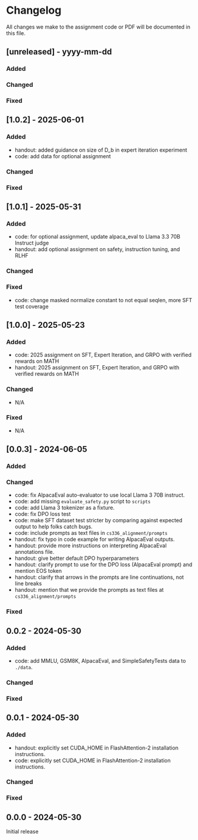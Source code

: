 # Changelog

All changes we make to the assignment code or PDF will be documented in this file.

## [unreleased] - yyyy-mm-dd

### Added

### Changed

### Fixed

## [1.0.2] - 2025-06-01

### Added
- handout: added guidance on size of D_b in expert iteration experiment
- code: add data for optional assignment

### Changed

### Fixed

## [1.0.1] - 2025-05-31

### Added
- code: for optional assignment, update alpaca_eval to Llama 3.3 70B Instruct judge
- handout: add optional assignment on safety, instruction tuning, and RLHF

### Changed

### Fixed
- code: change masked normalize constant to not equal seqlen, more SFT test coverage

## [1.0.0] - 2025-05-23

### Added
- code: 2025 assignment on SFT, Expert Iteration, and GRPO with verified rewards on MATH
- handout: 2025 assignment on SFT, Expert Iteration, and GRPO with verified rewards on MATH

### Changed
- N/A

### Fixed
- N/A

## [0.0.3] - 2024-06-05

### Added

### Changed

- code: fix AlpacaEval auto-evaluator to use local Llama 3 70B instruct.
- code: add missing `evaluate_safety.py` script to `scripts`
- code: add Llama 3 tokenizer as a fixture.
- code: fix DPO loss test
- code: make SFT dataset test stricter by comparing against expected output to help folks catch bugs.
- code: include prompts as text files in `cs336_alignment/prompts`
- handout: fix typo in code example for writing AlpacaEval outputs.
- handout: provide more instructions on interpreting AlpacaEval annotations file.
- handout: give better default DPO hyperparameters
- handout: clarify prompt to use for the DPO loss (AlpacaEval prompt) and mention EOS token
- handout: clarify that arrows in the prompts are line continuations, not line breaks
- handout: mention that we provide the prompts as text files at `cs336_alignment/prompts`

### Fixed

## 0.0.2 - 2024-05-30

### Added

- code: add MMLU, GSM8K, AlpacaEval, and SimpleSafetyTests data to `./data`.

### Changed

### Fixed


## 0.0.1 - 2024-05-30

### Added

- handout: explicitly set CUDA_HOME in FlashAttention-2 installation instructions. 
- code: explicitly set CUDA_HOME in FlashAttention-2 installation instructions.

### Changed

### Fixed


## 0.0.0 - 2024-05-30

Initial release
